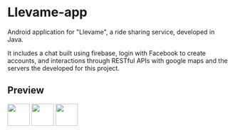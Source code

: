 # Llevame-app

Android application for "Llevame", a ride sharing service, developed in Java.

It includes a chat built using firebase, login with Facebook to create accounts, and interactions through RESTful APIs with google maps and the servers the developed for this project.

## Preview

<img src="https://i.imgur.com/50kpgpJ.png =250x250" width = "50">
<img src="https://i.imgur.com/vKdXW9z.png =250x250" width = "50">
<img src="https://i.imgur.com/hbXmOBV.png =250x250" width = "50">

 